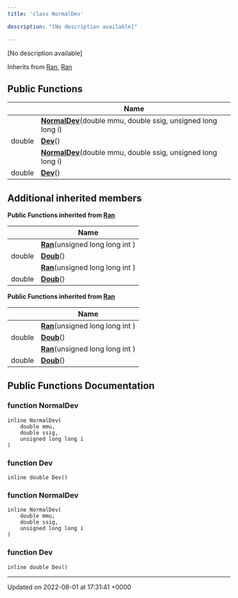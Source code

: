 ```yaml
---
title: 'class NormalDev'

description: "[No description available]"

---
```









[No description available]

Inherits from [Ran](/documentation/code/darkbit_developmentclasses/classran/), [Ran](/documentation/code/darkbit_developmentclasses/classran/)

## Public Functions

|                | Name           |
| -------------- | -------------- |
| | **[NormalDev](/documentation/code/darkbit_developmentclasses/classnormaldev/#function-normaldev)**(double mmu, double ssig, unsigned long long i) |
| double | **[Dev](/documentation/code/darkbit_developmentclasses/classnormaldev/#function-dev)**() |
| | **[NormalDev](/documentation/code/darkbit_developmentclasses/classnormaldev/#function-normaldev)**(double mmu, double ssig, unsigned long long i) |
| double | **[Dev](/documentation/code/darkbit_developmentclasses/classnormaldev/#function-dev)**() |

## Additional inherited members

**Public Functions inherited from [Ran](/documentation/code/darkbit_developmentclasses/classran/)**

|                | Name           |
| -------------- | -------------- |
| | **[Ran](/documentation/code/darkbit_developmentclasses/classran/#function-ran)**(unsigned long long int ) |
| double | **[Doub](/documentation/code/darkbit_developmentclasses/classran/#function-doub)**() |
| | **[Ran](/documentation/code/darkbit_developmentclasses/classran/#function-ran)**(unsigned long long int ) |
| double | **[Doub](/documentation/code/darkbit_developmentclasses/classran/#function-doub)**() |

**Public Functions inherited from [Ran](/documentation/code/darkbit_developmentclasses/classran/)**

|                | Name           |
| -------------- | -------------- |
| | **[Ran](/documentation/code/darkbit_developmentclasses/classran/#function-ran)**(unsigned long long int ) |
| double | **[Doub](/documentation/code/darkbit_developmentclasses/classran/#function-doub)**() |
| | **[Ran](/documentation/code/darkbit_developmentclasses/classran/#function-ran)**(unsigned long long int ) |
| double | **[Doub](/documentation/code/darkbit_developmentclasses/classran/#function-doub)**() |


## Public Functions Documentation

### function NormalDev

```
inline NormalDev(
    double mmu,
    double ssig,
    unsigned long long i
)
```


### function Dev

```
inline double Dev()
```


### function NormalDev

```
inline NormalDev(
    double mmu,
    double ssig,
    unsigned long long i
)
```


### function Dev

```
inline double Dev()
```


-------------------------------

Updated on 2022-08-01 at 17:31:41 +0000